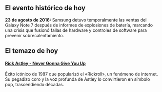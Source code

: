 ## El evento histórico de hoy
**23 de agosto de 2016:** Samsung detuvo temporalmente las ventas del Galaxy Note 7 después de informes de explosiones de batería, marcando una crisis que fusionó fallas de hardware y controles de software para prevenir sobrecalentamiento.

## El temazo de hoy
#### [Rick Astley - Never Gonna Give You Up](https://www.youtube.com/watch?v=dQw4w9WgXcQ)
Éxito icónico de 1987 que popularizó el «Rickroll», un fenómeno de internet. Su pegadizo coro y la voz profunda de Astley lo convirtieron en símbolo pop, trascendiendo décadas.

